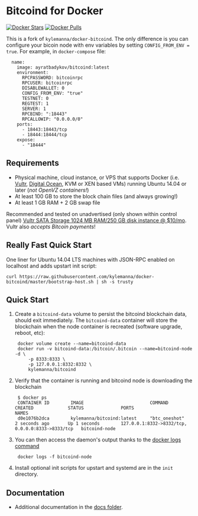 Bitcoind for Docker
===================

[![Docker Stars](https://img.shields.io/docker/stars/ayratbadykov/bitcoind.svg)](https://hub.docker.com/r/ayratbadykov/bitcoind/)
[![Docker Pulls](https://img.shields.io/docker/pulls/ayratbadykov/bitcoind.svg)](https://hub.docker.com/r/ayratbadykov/bitcoind/)

This is a fork of `kylemanna/docker-bitcoind`. The only difference is you can configure your bicoin node with env variables by setting `CONFIG_FROM_ENV = true`. For example, in `docker-compose` file:

```
  name:
    image: ayratbadykov/bitcoind:latest
    environment:
      RPCPASSWORD: bitcoinrpc
      RPCUSER: bitcoinrpc
      DISABLEWALLET: 0
      CONFIG_FROM_ENV: "true"
      TESTNET: 0
      REGTEST: 1
      SERVER: 1
      RPCBIND: ":18443"
      RPCALLOWIP: "0.0.0.0/0"
    ports:
      - 18443:18443/tcp
      - 18444:18444/tcp
    expose:
      - "18444"
```


Requirements
------------

* Physical machine, cloud instance, or VPS that supports Docker (i.e. [Vultr](http://bit.ly/1HngXg0), [Digital Ocean](http://bit.ly/18AykdD), KVM or XEN based VMs) running Ubuntu 14.04 or later (*not OpenVZ containers!*)
* At least 100 GB to store the block chain files (and always growing!)
* At least 1 GB RAM + 2 GB swap file

Recommended and tested on unadvertised (only shown within control panel) [Vultr SATA Storage 1024 MB RAM/250 GB disk instance @ $10/mo](http://bit.ly/vultrbitcoind).  Vultr also *accepts Bitcoin payments*!


Really Fast Quick Start
-----------------------

One liner for Ubuntu 14.04 LTS machines with JSON-RPC enabled on localhost and adds upstart init script:

    curl https://raw.githubusercontent.com/kylemanna/docker-bitcoind/master/bootstrap-host.sh | sh -s trusty


Quick Start
-----------

1. Create a `bitcoind-data` volume to persist the bitcoind blockchain data, should exit immediately.  The `bitcoind-data` container will store the blockchain when the node container is recreated (software upgrade, reboot, etc):

        docker volume create --name=bitcoind-data
        docker run -v bitcoind-data:/bitcoin/.bitcoin --name=bitcoind-node -d \
            -p 8333:8333 \
            -p 127.0.0.1:8332:8332 \
            kylemanna/bitcoind

2. Verify that the container is running and bitcoind node is downloading the blockchain

        $ docker ps
        CONTAINER ID        IMAGE                         COMMAND             CREATED             STATUS              PORTS                                              NAMES
        d0e1076b2dca        kylemanna/bitcoind:latest     "btc_oneshot"       2 seconds ago       Up 1 seconds        127.0.0.1:8332->8332/tcp, 0.0.0.0:8333->8333/tcp   bitcoind-node

3. You can then access the daemon's output thanks to the [docker logs command]( https://docs.docker.com/reference/commandline/cli/#logs)

        docker logs -f bitcoind-node

4. Install optional init scripts for upstart and systemd are in the `init` directory.


Documentation
-------------

* Additional documentation in the [docs folder](docs).
